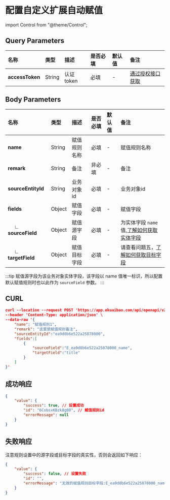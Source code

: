 # 配置自定义扩展自动赋值

import Control from "@theme/Control";

<Control
method="POST"
url="/api/openapi/v2/fieldMapping/dataLink"
/>

## Query Parameters

| 名称 | 类型 | 描述 | 是否必填 | 默认值 | 备注 |
| :--- | :--- | :--- | :--- |:--- | :--- |
| **accessToken** | String | 认证token | 必填 | - | [通过授权接口获取](/docs/open-api/getting-started/auth)  |


## Body Parameters

| 名称 | 类型 | 描述 | 是否必填 | 默认值 | 备注 |
| :--- | :--- | :--- | :--- |:--- | :--- |
| **name**                  | String | 赋值规则名称  | 必填 | -  | 赋值规则名称 |
| **remark**                | String | 备注        | 非必填 | - | 备注 |
| **sourceEntityId**        | String | 业务对象id   | 必填 | -  | 业务对象id |
| **fields**                | Object | 赋值字段     | 必填 | -  | 赋值字段  |
| **&emsp; ∟ sourceField** | Object | 赋值源字段    | 必填 | -  | 为实体字段 `name` 值,[了解如何获取实体字段](/docs/open-api/datalink/get-entity-list)  |
| **&emsp; ∟ targetField** | Object | 赋值目标字段  | 必填 | -  | 请查看问题五，[了解如何获取目标字段](/docs/open-api/datalink/question-answer)  |

:::tip
赋值源字段为该业务对象实体字段，该字段以 name 值唯一标识，所以配置默认赋值规则时也以此作为 `sourceField` 参数。
:::

## CURL
```json
curl --location --request POST 'https://app.ekuaibao.com/api/openapi/v2/fieldMapping/dataLink?accessToken=cxEbrzNJSA3A00' \
--header 'Content-Type: application/json' \
--data-raw '{
    "name": "赋值规则1",
    "remark": "这里是赋值规则备注",
    "sourceEntityId":"ea9d0b6e522a25878000",
    "fields":[
        {
            "sourceField":"E_ea9d0b6e522a25878000_name",
            "targetField":"title"
        }
    ]
}'
```

## 成功响应
```json
{
    "value": {
        "success": true, // 设置成功
        "id": "6CobsxKBzk8g00", // 赋值规则id
        "errorMessage": null
    }
}
```

## 失败响应
注意规则设置中的源字段或目标字段的真实性，否则会返回如下响应：
```json
{
    "value": {
        "success": false, // 设置失败
        "id": "",
        "errorMessage": "无效的赋值规则目标字段:E_ea9d0b6e522a25878000_name" // 失败信息
    }
}
```

